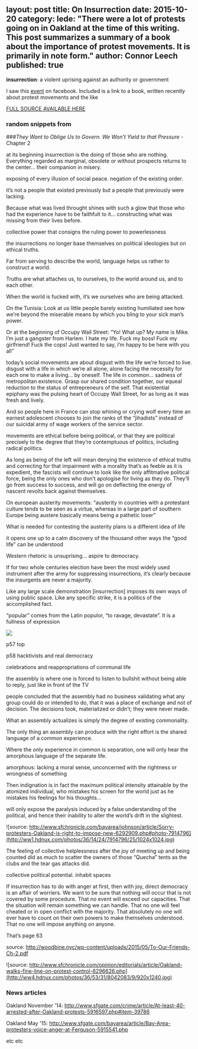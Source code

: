 layout: post
title: On Insurrection
date: 2015-10-20
category:
lede: "There were a lot of protests going on in Oakland at the time of this writing. This post summarizes a summary of a book about the importance of protest movements. It is primarily in note form."
author: Connor Leech
published: true
---

**insurrection**: a violent uprising against an authority or government

I saw this [event](https://www.facebook.com/events/367500803440253/) on facebook. Included is a link to a book, written recently about protest movements and the like

[FULL SOURCE AVAILABLE HERE](http://woodbine.nyc/wp-content/uploads/2015/05/To-Our-Friends-Ch-2.pdf)

### random snippets from 
###<i>They Want to Oblige Us to Govern. We Won't Yield to that Pressure</i> - Chapter 2

at its beginning insurrection is the doing of those who are nothing. Everything regarded as marginal, obsolete or without prospects returns to the center… their companion in misery.

exposing of every illusion of social peace. negation of the existing order.

it’s not a people that existed previously but a people that previously were lacking. 

Because what was lived throught shines with such a glow that those who had the experience have to be faithfult to it… constructing what was missing from their lives before.

collective power that consigns the ruling power to powerlessness

the insurrections no longer base themselves on political ideologies but on ethical truths.

Far from serving to describe the world, language helps us rather to construct a world.

Truths are what attaches us, to ourselves, to the world around us, and to each other.

When the world is fucked with, it’s we ourselves who are being attacked.

On the Tunisia: Look at us little people barely existing humiliated see how we’re beyond the miserable means by which you bling to your sick man’s power.


Or at the beginning of Occupy Wall Street:
“Yo! What up? My name is Mike. I’m just a gangster from Harlem. I hate my life. Fuck my boss! Fuck my girlfriend! Fuck the cops! Just wanted to say, I’m happy to be here with you all”

today’s social movements are about disgust with the life we’re forced to live. disgust with a life in which we’re all alone, alone facing the necessity for each one to make a living… by oneself. The life in common… sadness of metropolitan existence. Grasp our shared condition together, our equeal reduction to the status of entrepreneurs of the self. That existential epiphany was the pulsing heart of Occupy Wall Street, for as long as it was fresh and lively.

And so people here in France can stop whining or crying wolf every time an earnest adolescent chooses to join the ranks of the “jihadists” instead of our suicidal army of wage workers of the service sector.

movements are ethical before being political, or that they are political precisely to the degree that they’re contemptuous of politics, including radical politics.


As long as being of the left will mean denying the existence of ethical truths and correcting for that impairment with a morality that’s as feeble as it is expedient, the fascists will continue to look like the only affitmative political force, being the only ones who don’t apologise for living as they do. They’ll go from success to success, and will go on deflecting the energy of nascent revolts back against themselves.


On european austerity movements: “austerity in countries with a protestant culture tends to be seen as a virtue, whereas in a large part of southern Europe being austere basically means being a pathetic loser”

What is needed for contesting the austerity plans is a different idea of life

it opens one up to a calm discovery of the thousand other ways the “good life” can be understood

Western rhetoric is unsuprising… aspire to democracy.

If for two whole centuries election have been the most widely used instrument after the army for suppressing insurrections, it’s clearly because the insurgents are never a majority.


Like any large scale demonstration [insurrection] imposes its own ways of using public space. Like any specific strike, it is a politics of the accomplished fact.

“popular” comes from the Latin populor, “to ravage, devastate”. It is a fullness of expression

![](http://media.giphy.com/media/J14e5CQhGyykM/giphy.gif)




p57 top


p58 hacktivists and real democracy


celebrations and reappropriations of communal life

the assembly is where one is forced to listen to bullshit without being able to reply, just like in front of the TV

people concluded that the assembly had no business validating what any group could do or intended to do, that it was a place of exchange and not of decision. The decisions took, materialized or didn’t; they were never made.

What an assembly actualizes is simply the degree of existing commonality. 

The only thing an assembly can produce with the right effort is the shared language of a common experience.


Where the only experience in common is separation, one will only hear the amorphous language of the separate life. 

amorphous: lacking a moral sense, unconcerned with the rightness or wrongness of something


Then indignation is in fact the maximum political intensity attainable by the atomized individual, who mistakes his screen for the world just as he mistakes his feelings for his thoughts…

will only expose the paralysis induced by a false understanding of the political, and hence their inability to alter the world’s drift in the slightest.

![source: http://www.sfchronicle.com/bayarea/johnson/article/Sorry-protesters-Oakland-is-right-to-impose-new-6292909.php#photo-7914796](http://ww1.hdnux.com/photos/36/14/24/7914796/25/1024x1024.jpg)

The feeling of collective helplessness after the joy of meeting up and being counted did as much to scatter the owners of those “Quecha” tents as the clubs and the tear gas attacks did.


collective political potential. inhabit spaces

If insurrection has to do with anger at first, then with joy, direct democracy is an affair of worriers. We want to be sure that nothing will occur that is not covered by some procedure. That no event will exceed our capacities. That the situation will remain something we can handle. That no one will feel cheated or in open conflict with the majority. That absolutely no one will ever have to count on their own powers to make themselves understood. That no one will impose anything on anyone.

That’s page 63 

source: http://woodbine.nyc/wp-content/uploads/2015/05/To-Our-Friends-Ch-2.pdf


![source: http://www.sfchronicle.com/opinion/editorials/article/Oakland-walks-fine-line-on-protest-control-6296626.php](http://ww4.hdnux.com/photos/36/53/31/8042083/9/920x1240.jpg)

### News articles

Oakland November '14: http://www.sfgate.com/crime/article/At-least-40-arrested-after-Oakland-protests-5916597.php#item-39786

Oakland May '15: http://www.sfgate.com/bayarea/article/Bay-Area-protesters-voice-anger-at-Ferguson-5915541.php

etc etc

















